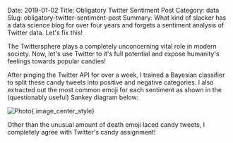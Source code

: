 Date: 2019-01-02
Title: Obligatory Twitter Sentiment Post
Category: data
Slug: obligatory-twitter-sentiment-post
Summary: What kind of slacker has a data science blog for over four years and forgets a sentiment analysis of Twitter data. Let's fix this!

The Twittersphere plays a completely unconcerning vital role in modern society. Now, 
let's use Twitter to it's full potential and expose humanity's feelings towards popular 
candies!

After pinging the Twitter API for over a week, I trained a Bayesian classifier to split 
these candy tweets into positive and negative categories. I also extracted out the
most common emoji for each sentiment as shown in the (questionably useful) Sankey 
diagram below:

![Photo]({attach}/assets/data/2019/obligatory-twitter-sentiment-post.jpg){.image_center_style}

Other than the unusual amount of death emoji laced candy tweets, I completely agree 
with Twitter's candy assignment!